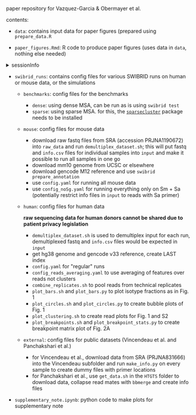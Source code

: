 paper repository for Vazquez-Garcia & Obermayer et al.

contents:

- `data`: contains input data for paper figures (prepared using `prepare_data.R`

- `paper_figures.Rmd`: R code to produce paper figures (uses data in `data`, nothing else needed)

<details>
<summary>sessionInfo</summary>
**R version 4.3.2 (2023-10-31)**

**Platform:** x86_64-pc-linux-gnu (64-bit) 

**locale:**
_LC_CTYPE=en_US.UTF-8_, _LC_NUMERIC=C_, _LC_TIME=en_US.UTF-8_, _LC_COLLATE=en_US.UTF-8_, _LC_MONETARY=en_US.UTF-8_, _LC_MESSAGES=en_US.UTF-8_, _LC_PAPER=en_US.UTF-8_, _LC_NAME=C_, _LC_ADDRESS=C_, _LC_TELEPHONE=C_, _LC_MEASUREMENT=en_US.UTF-8_ and _LC_IDENTIFICATION=C_

**attached base packages:** 
_grid_, _stats_, _graphics_, _grDevices_, _utils_, _datasets_, _methods_ and _base_

**other attached packages:** 
_dendextend(v.1.17.1)_, _lme4(v.1.1-35.1)_, _gtools(v.3.9.5)_, _RColorBrewer(v.1.1-3)_, _variancePartition(v.1.32.5)_, _BiocParallel(v.1.36.0)_, _limma(v.3.58.1)_, _readxl(v.1.4.3)_, _pROC(v.1.18.5)_, _glmnet(v.4.1-8)_, _Matrix(v.1.6-5)_, _car(v.3.1-2)_, _carData(v.3.0-5)_, _ggrepel(v.0.9.5)_, _circlize(v.0.4.16)_, _ComplexHeatmap(v.2.18.0)_, _cowplot(v.1.1.3)_, _scales(v.1.3.0)_, _caret(v.6.0-94)_, _lattice(v.0.21-9)_, _lubridate(v.1.9.3)_, _forcats(v.1.0.0)_, _stringr(v.1.5.1)_, _purrr(v.1.0.2)_, _readr(v.2.1.5)_, _tidyr(v.1.3.1)_, _tibble(v.3.2.1)_, _tidyverse(v.2.0.0)_, _dplyr(v.1.1.4)_, _ggpubr(v.0.6.0)_ and _ggplot2(v.3.5.1)_

**loaded via a namespace (and not attached):** 
_bitops(v.1.0-7)_, _Rdpack(v.2.6)_, _gridExtra(v.2.3)_, _rlang(v.1.1.3)_, _magrittr(v.2.0.3)_, _clue(v.0.3-65)_, _GetoptLong(v.1.0.5)_, _matrixStats(v.1.2.0)_, _compiler(v.4.3.2)_, _png(v.0.1-8)_, _vctrs(v.0.6.5)_, _reshape2(v.1.4.4)_, _pkgconfig(v.2.0.3)_, _shape(v.1.4.6.1)_, _crayon(v.1.5.2)_, _backports(v.1.4.1)_, _pander(v.0.6.5)_, _caTools(v.1.18.2)_, _utf8(v.1.2.4)_, _prodlim(v.2023.08.28)_, _tzdb(v.0.4.0)_, _nloptr(v.2.0.3)_, _xfun(v.0.42)_, _EnvStats(v.2.8.1)_, _recipes(v.1.0.10)_, _remaCor(v.0.0.18)_, _broom(v.1.0.5)_, _parallel(v.4.3.2)_, _cluster(v.2.1.4)_, _R6(v.2.5.1)_, _stringi(v.1.8.3)_, _boot(v.1.3-28.1)_, _parallelly(v.1.37.0)_, _rpart(v.4.1.21)_, _numDeriv(v.2016.8-1.1)_, _cellranger(v.1.1.0)_, _Rcpp(v.1.0.12)_, _iterators(v.1.0.14)_, _knitr(v.1.45)_, _future.apply(v.1.11.1)_, _IRanges(v.2.36.0)_, _splines(v.4.3.2)_, _nnet(v.7.3-19)_, _timechange(v.0.3.0)_, _tidyselect(v.1.2.0)_, _viridis(v.0.6.5)_, _rstudioapi(v.0.15.0)_, _abind(v.1.4-5)_, _timeDate(v.4032.109)_, _gplots(v.3.1.3.1)_, _doParallel(v.1.0.17)_, _codetools(v.0.2-19)_, _listenv(v.0.9.1)_, _lmerTest(v.3.1-3)_, _plyr(v.1.8.9)_, _Biobase(v.2.62.0)_, _withr(v.3.0.0)_, _future(v.1.33.1)_, _survival(v.3.5-7)_, _pillar(v.1.9.0)_, _KernSmooth(v.2.23-22)_, _foreach(v.1.5.2)_, _stats4(v.4.3.2)_, _generics(v.0.1.3)_, _S4Vectors(v.0.40.2)_, _hms(v.1.1.3)_, _aod(v.1.3.3)_, _munsell(v.0.5.0)_, _minqa(v.1.2.6)_, _globals(v.0.16.2)_, _RhpcBLASctl(v.0.23-42)_, _class(v.7.3-22)_, _glue(v.1.7.0)_, _tools(v.4.3.2)_, _fANCOVA(v.0.6-1)_, _data.table(v.1.15.0)_, _ModelMetrics(v.1.2.2.2)_, _gower(v.1.0.1)_, _ggsignif(v.0.6.4)_, _mvtnorm(v.1.2-4)_, _rbibutils(v.2.2.16)_, _ipred(v.0.9-14)_, _colorspace(v.2.1-0)_, _nlme(v.3.1-163)_, _cli(v.3.6.2)_, _fansi(v.1.0.6)_, _viridisLite(v.0.4.2)_, _lava(v.1.8.0)_, _corpcor(v.1.6.10)_, _gtable(v.0.3.4)_, _rstatix(v.0.7.2)_, _digest(v.0.6.34)_, _BiocGenerics(v.0.48.1)_, _pbkrtest(v.0.5.2)_, _rjson(v.0.2.21)_, _lifecycle(v.1.0.4)_, _hardhat(v.1.3.1)_, _GlobalOptions(v.0.1.2)_, _statmod(v.1.5.0)_ and _MASS(v.7.3-60)_
</details>

- `swibrid_runs`: contains config files for various SWIBRID runs on human or mouse data, or the simulations

    - `benchmarks`:  config files for the benchmarks

        - `dense`: using dense MSA, can be run as is using `swibrid test`
        - `sparse`: using sparse MSA. for this, the [`sparsecluster`](https://github.com/bobermayer/sparsecluster) package needs to be installed

    - `mouse`: config files for mouse data

        - download raw fastq files from SRA (accession PRJNA1190672) into `raw_data` and run `demultiplex_dataset.sh`; this will put fastq and `info.csv` files for individual samples into `input` and make it possible to run all samples in one go
        - download mm10 genome from UCSC or elsewhere
        - download gencode M12 reference and use `swibrid prepare_annotation`
        - use `config.yaml` for running all mouse data
        - use `config_noSg.yaml` for running everything only on Sm + Sa (potentially restrict info files in `input` to reads with Sa primer)

    - `human`: config files for human data

        **raw sequencing data for human donors cannot be shared due to patient privacy legislation**

        - `demultiplex_dataset.sh` is used to demultiplex input for each run, demultiplexed fastq and `info.csv` files would be expected in `input`
        - get hg38 genome and gencode v33 reference, create LAST index
        - `config.yaml` for "regular" runs
        - `config_reads_averaging.yaml` to use averaging of features over reads not clusters
        - `combine_replicates.sh` to pool reads from technical replicates
        - `plot_bars.sh` and `plot_bars.py` to plot isotype fractions as in Fig. 1
        - `plot_circles.sh` and `plot_circles.py` to create bubble plots of Fig. 1
        - `plot_clustering.sh` to create read plots for Fig. 1 and S2
        - `plot_breakpoints.sh` and `plot_breakpoint_stats.py` to create breakpoint matrix plot of Fig. 2A

     - `external`: config files for public datasets (Vincendeau et al. and Panchakshari et al.)

        - for Vincendeau et al., download data from SRA (PRJNA831666) into the Vincendeau subfolder and run `make_info.py` on every sample to create dummy files with primer locations
        - for Panchakshari et al., use `get_data.sh` in the `HTGTS` folder to download data, collapse read mates with `bbmerge` and create info files

- `supplementary_note.ipynb`: python code to make plots for supplementary note
